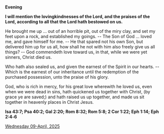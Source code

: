 **Evening**

**I will mention the lovingkindnesses of the Lord, and the praises of the Lord, according to all that the Lord hath bestowed on us.**
 
He brought me up ... out of an horrible pit, out of the miry clay, and set my feet upon a rock, and established my goings. -- The Son of God ... loved me, and gave himself for me. -- He that spared not his own Son, but delivered him up for us all, how shall he not with him also freely give us all things? -- God commendeth love toward us, in that, while we were yet sinners, Christ died us.
 
Who hath also sealed us, and given the earnest of the Spirit in our hearts. -- Which is the earnest of our inheritance until the redemption of the purchased possession, unto the praise of his glory.
 
God, who is rich in mercy, for his great love wherewith he loved us, even when we were dead in sins, hath quickened us together with Christ, (by grace ye are saved;) and hath raised us up together, and made us sit together in heavenly places in Christ Jesus.  

**Isa 43:7; Psa 40:2; Gal 2:20; Rom 8:32; Rom 5:8; 2 Cor 1:22; Eph 1:14; Eph 2:4‑6**

[Wednesday 09-April, 2025](https://t.me/daily_light)
